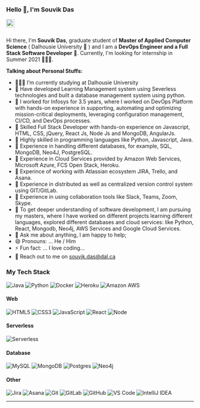 ### Hello 👋, I'm Souvik Das

<a href="https://www.linkedin.com/in/souvik-das-04996ba6/" target="_blank">
  <img align="left" alt="" width="22px" src="https://cdn.jsdelivr.net/npm/simple-icons@v3/icons/linkedin.svg" />
</a>

<br />
<br />

Hi there, I'm **Souvik Das**, graduate student of **Master of Applied Computer Science** ( Dalhousie University 🏫 ) and I am a **DevOps Engineer and a Full Stack Software Developer** 🚀. Currently, I'm looking for internship in Summer 2021 👨🏽‍💻.

**Talking about Personal Stuffs:**

- 👨🏽‍💻 I’m currently studying at Dalhousie University
- 🌱 Have developed Learning Management system using Severless technologies and built a database management system using python.
- 👯 I worked for Infosys for 3.5 years, where I worked on DevOps Platform with hands-on experience in supporting, automating and optimizing mission-critical deployments, leveraging configuration management, CI/CD, and DevOps processes.
- 🤔 Skilled Full Stack Developer with hands-on experience on Javascript, HTML, CSS, jQuery, React Js, Node Js and MongoDB, AngularJs.
- 🤔 Highly skilled in programming languages like Python, Javascript, Java.
- 🤔 Experience in handling different databases, for example, SQL, MongoDB, Neo4J, PostgreSQL.
- 🤔 Experience in Cloud Services provided by Amazon Web Services, Microsoft Azure, FCS Open Stack, Heroku.
- 🤔 Experince of working with Atlassian ecosystem JIRA, Trello, and Asana.
- 🤔 Experience in distributed as well as centralized version control system using GIT/GitLab.
- 🤔 Experience in using collaboration tools like Slack, Teams, Zoom, Skype.
- 🤔 To get deeper understanding of software development, I am pursuing my masters, where I have worked on different projects learning different languages, explored different databases and cloud services: like Python, React, Mongodb, Neo4j, AWS Services and Google Cloud Services.
- 💬 Ask me about anything, I am happy to help;
- 😄 Pronouns: ... He / Him
- ⚡ Fun fact: ... I love coding...
- 📧 Reach out to me on souvik.das@dal.ca

### My Tech Stack

![Java](http://img.shields.io/badge/-Java-007396?style=flat-square&logo=java)
![Python](http://img.shields.io/badge/-Python-3776AB?style=flat-square&logo=python&logoColor=ffffff)
![Docker](http://img.shields.io/badge/-Docker-2496ED?style=flat-square&logo=docker&logoColor=ffffff)
![Heroku](http://img.shields.io/badge/-heroku-6762A6?style=flat-square&logo=heroku&logoColor=ffffff)
![Amazon AWS](http://img.shields.io/badge/-Aamazon%20AWS-232F3E?style=flat-square&logo=amazon&logoColor=ffffff)

#### Web

![HTML5](https://img.shields.io/badge/-HTML5-%23E44D27?style=flat-square&logo=html5&logoColor=ffffff)
![CSS3](https://img.shields.io/badge/-CSS3-%231572B6?style=flat-square&logo=css3)
![JavaScript](http://img.shields.io/badge/-JavaScript-F7DF1E?style=flat-square&logo=javascript&logoColor=ffffff)
![React](http://img.shields.io/badge/-React-61DAFB?style=flat-square&logo=react&logoColor=ffffff)
![Node](http://img.shields.io/badge/-Node-339933?style=flat-square&logo=node.js&logoColor=ffffff)

#### Serverless

![Serverless](https://blog.runcloud.io/wp-content/uploads/2019/07/serverlessComputingBanner-720x370.webp?style=flat-square&logo=sass&logoColor=ffffff)

#### Database

![MySQL](https://img.shields.io/badge/-MySQL-336791?style=flat-square&logo=mysql&logoColor=ffffff)
![MongoDB](http://img.shields.io/badge/-MongoDB-47A248?style=flat-square&logo=mongodb&logoColor=ffffff)
![Postgres](https://img.shields.io/badge/postgres-%23316192.svg?&style=for-the-badge&logo=postgresql&logoColor=white)
![Neo4j](http://img.shields.io/badge/-Neo4j-008CC1?style=flat-square&logo=neo4j&logoColor=ffffff)

#### Other

![Jira](https://img.shields.io/badge/-Jira-0052CC?style=flat-square&logo=jira)
![Asana](https://img.shields.io/badge/-Asana-F95353?style=flat-square&logo=asana)
![Git](https://img.shields.io/badge/-Git-%23F05032?style=flat-square&logo=git&logoColor=%23ffffff)
![GitLab](https://img.shields.io/badge/-GitLab-FCA121?style=flat-square&logo=gitlab&logoColor=ffffff)
![GitHub](https://img.shields.io/badge/-GitHub-181717?style=flat-square&logo=github)
![VS Code](http://img.shields.io/badge/-VS%20Code-007ACC?style=flat-square&logo=visual-studio-code&logoColor=ffffff)
![IntelliJ IDEA](http://img.shields.io/badge/-IntelliJ%20IDEA-000000?style=flat-square&logo=intellij-idea&logoColor=ffffff)

---
